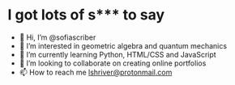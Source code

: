 # I got lots of s*** to say

- 👋 Hi, I’m @sofiascriber
- 👀 I’m interested in geometric algebra and quantum mechanics
- 🌱 I’m currently learning Python, HTML/CSS and JavaScript
- 💞️ I’m looking to collaborate on creating online portfolios
- 📫 How to reach me lshriver@protonmail.com

<!---
sofiascriber/sofiascriber is a ✨ super special ✨ repository because its `README.md` (this file) appears on your GitHub profile.
You can click the Preview link to take a look at your changes.
--->
